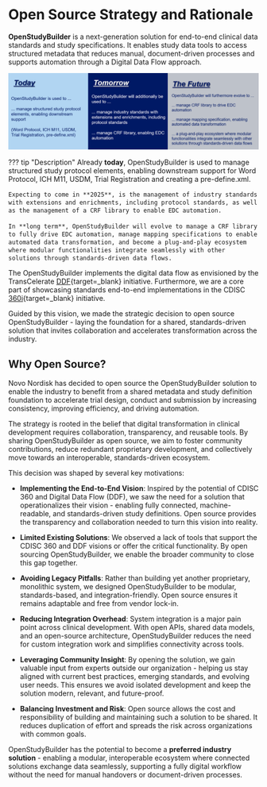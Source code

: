 # Open Source Strategy and Rationale

**OpenStudyBuilder** is a next-generation solution for end-to-end clinical data standards and study specifications. It enables study data tools to access structured metadata that reduces manual, document-driven processes and supports automation through a Digital Data Flow approach.

![OpenStudyBuilder High Level Overview](./img/info_open_source_1.png)

??? tip "Description"
    Already **today**, OpenStudyBuilder is used to manage structured study protocol elements, enabling downstream support for Word Protocol, ICH M11, USDM, Trial Registration and creating a pre-define.xml.

    Expecting to come in **2025**, is the management of industry standards with extensions and enrichments, including protocol standards, as well as the management of a CRF library to enable EDC automation.

    In **long term**, OpenStudyBuilder will evolve to manage a CRF library to fully drive EDC automation, manage mapping specifications to enable automated data transformation, and become a plug-and-play ecosystem where modular functionalities integrate seamlessly with other solutions through standards-driven data flows.

The OpenStudyBuilder implements the digital data flow as envisioned by the TransCelerate [DDF](https://www.transceleratebiopharmainc.com/initiatives/digital-data-flow/){target=_blank} initiative. Furthermore, we are a core part of showcasing standards end-to-end implementations in the CDISC [360i](https://www.cdisc.org/cdisc-360i){target=_blank} initiative.

Guided by this vision, we made the strategic decision to open source OpenStudyBuilder - laying the foundation for a shared, standards-driven solution that invites collaboration and accelerates transformation across the industry.

## Why Open Source?

Novo Nordisk has decided to open source the OpenStudyBuilder solution to enable the industry to benefit from a shared metadata and study definition foundation to accelerate trial design, conduct and submission by increasing consistency, improving efficiency, and driving automation.

The strategy is rooted in the belief that digital transformation in clinical development requires collaboration, transparency, and reusable tools. By sharing OpenStudyBuilder as open source, we aim to foster community contributions, reduce redundant proprietary development, and collectively move towards an interoperable, standards-driven ecosystem.

This decision was shaped by several key motivations:

- **Implementing the End-to-End Vision**: Inspired by the potential of CDISC 360 and Digital Data Flow (DDF), we saw the need for a solution that operationalizes their vision - enabling fully connected, machine-readable, and standards-driven study definitions. Open source provides the transparency and collaboration needed to turn this vision into reality.

- **Limited Existing Solutions**: We observed a lack of tools that support the CDISC 360 and DDF visions or offer the critical functionality. By open sourcing OpenStudyBuilder, we enable the broader community to close this gap together.

- **Avoiding Legacy Pitfalls**: Rather than building yet another proprietary, monolithic system, we designed OpenStudyBuilder to be modular, standards-based, and integration-friendly. Open source ensures it remains adaptable and free from vendor lock-in.

- **Reducing Integration Overhead**: System integration is a major pain point across clinical development. With open APIs, shared data models, and an open-source architecture, OpenStudyBuilder reduces the need for custom integration work and simplifies connectivity across tools.

- **Leveraging Community Insight**: By opening the solution, we gain valuable input from experts outside our organization - helping us stay aligned with current best practices, emerging standards, and evolving user needs. This ensures we avoid isolated development and keep the solution modern, relevant, and future-proof.

- **Balancing Investment and Risk**: Open source allows the cost and responsibility of building and maintaining such a solution to be shared. It reduces duplication of effort and spreads the risk across organizations with common goals.

OpenStudyBuilder has the potential to become a **preferred industry solution** - enabling a modular, interoperable ecosystem where connected solutions exchange data seamlessly, supporting a fully digital workflow without the need for manual handovers or document-driven processes.
